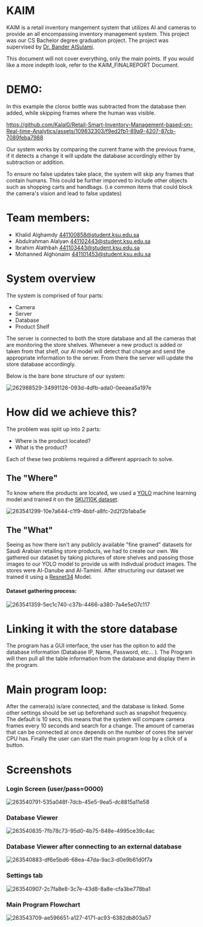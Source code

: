 # KAIM
KAIM is a retail inventory mangement system that utilizes AI and cameras to provide an all encompassing inventory management system. This project was our CS Bachelor degree graduation project. The project was supervised by [Dr. Bander AlSulami](https://sa.linkedin.com/in/bander-alsulami-ph-d-6011a8a).

This document will not cover everything, only the main points. If you would like a more indepth look, refer to the KAIM_FINALREPORT Document.


# DEMO:

In this example the clorox bottle was subtracted from the database then added, while skipping frames where the human was visible.






https://github.com/Kalal0/Retail-Smart-Inventory-Management-based-on-Real-time-Analytics/assets/109832303/f9ed2fb1-89a9-4207-87cb-7089feba7988




Our system works by comparing the current frame with the previous frame, if it detects a change it will update the database accordingly either by subtraction or addition. 

To ensure no false updates take place, the system will skip any frames that contain humans. 
This could be further imporved to include other objects such as shopping carts and handbags. (i.e common items that could block the camera's vision and lead to false updates)




# Team members: 
  - Khalid Alghamdy 441100858@student.ksu.edu.sa
  - Abdulrahman Alalyan 441102443@student.ksu.edu.sa
  - Ibrahim Alathbah 441103443@student.ksu.edu.sa
  - Mohanned Alghonaim 441101453@student.ksu.edu.sa



# System overview
The system is comprised of four parts: 
  - Camera
  - Server
  - Database
  - Product Shelf

The server is connected to both the store database and all the cameras that are monitoring the store shelves. Whenever a new product is added or taken from that shelf, our AI model will detect that change and send the appropriate information to the server. From there the server will update the store database accordingly.

Below is the bare bone structure of our system: 

![262988529-34991126-093d-4dfb-ada0-0eeaea5a197e](https://github.com/Kalal0/Retail-Smart-Inventory-Management-based-on-Real-time-Analytics/assets/109832303/c59d754c-1037-41b3-9fca-8f0e64f367e6)


# How did we achieve this?
The problem was split up into 2 parts:
  - Where is the product located?
  - What is the product?

Each of these two problems required a different approach to solve. 

## The "Where"
  To know where the products are located, we used a [YOLO](https://github.com/ultralytics/ultralytics) machine learning model and trained it on the [SKU110K dataset](https://github.com/eg4000/SKU110K_CVPR19).

![263541299-10e7a644-c1f9-4bbf-a8fc-2d2f2b1aba5e](https://github.com/Kalal0/Retail-Smart-Inventory-Management-based-on-Real-time-Analytics/assets/109832303/4e82d0e7-7ce1-46e1-b05e-5ab64e806391)



## The "What"
  Seeing as how there isn't any publicly available "fine grained" datasets for Saudi Arabian retailing store products, we had to create our own. We gathered our dataset by taking pictures of store shelves and passing those images to our YOLO model to provide us with indivdual product images. The stores were Al-Danube and Al-Tamimi. After structuring our dataset we trained it using a [Resnet34](https://www.kaggle.com/datasets/pytorch/resnet34) Model.

#### Dataset gathering process: 

![263541359-5ec1c740-c37b-4466-a380-7a4e5e07c117](https://github.com/Kalal0/Retail-Smart-Inventory-Management-based-on-Real-time-Analytics/assets/109832303/a961ea3f-2bd5-478e-b86c-4c736f734cfc)



# Linking it with the store database
  The program has a GUI interface, the user has the option to add the database information (Database IP, Name, Password, etc... ). The Program will then pull all the table information from the database and display them in the program.

# Main program loop:
  After the camera(s) is/are connected, and the database is linked. Some other settings should be set up beforehand such as snapshot frequency. The default is 10 secs, this means that the system will compare camera frames every 10 seconds and search for a change. The amount of cameras that can be connected at once depends on the number of cores the server CPU has. Finally the user can start the main program loop by a click of a button.


# Screenshots

### Login Screen (user/pass=0000)

![263540791-535a048f-7dcb-45e5-9ea5-dc8815a11e58](https://github.com/Kalal0/Retail-Smart-Inventory-Management-based-on-Real-time-Analytics/assets/109832303/11dad8cc-813e-42eb-9aff-1e0d0a514137)


### Database Viewer

![263540835-7fb78c73-95d0-4b75-848e-4995ce39c4ac](https://github.com/Kalal0/Retail-Smart-Inventory-Management-based-on-Real-time-Analytics/assets/109832303/81912337-8d0a-483a-b2c6-d6cd83ea1dcf)


### Database Viewer after connecting to an external database
![263540883-df6e5bd6-68ea-47da-9ac3-d0e9b61d0f7a](https://github.com/Kalal0/Retail-Smart-Inventory-Management-based-on-Real-time-Analytics/assets/109832303/e48c432f-7f0d-45ae-98bf-c9a65ef057e3)



### Settings tab
![263540907-2c7fa8e8-3c7e-43d8-8a8e-cfa3be778ba1](https://github.com/Kalal0/Retail-Smart-Inventory-Management-based-on-Real-time-Analytics/assets/109832303/5a3968e1-500b-41c4-b677-864e60562d97)



### Main Program Flowchart 


![263543709-ae596651-a127-4171-ac93-6382db803a57](https://github.com/Kalal0/Retail-Smart-Inventory-Management-based-on-Real-time-Analytics/assets/109832303/a8e8c4c4-37a9-408b-a2a2-32bb7e4f83f0)



